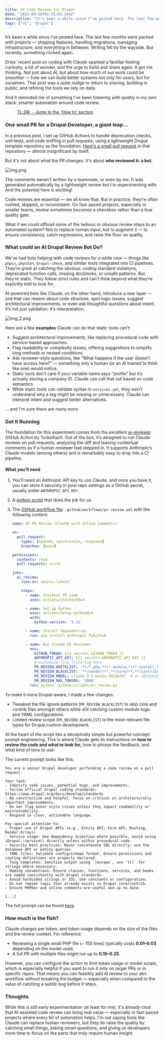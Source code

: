 ```yaml
---
title: AI Code Review for Drupal
date: "2025-04-10T01:33:03.284Z"
description: "It’s been a while since I’ve posted here. The last few months were packed with projects — shipping features, handling migrations, managing infrastructure, and everything in between. Writing fell by the wayside. But recently, something clicked again. Dries’ recent post on coding with Claude sparked a familiar feeling: curiosity, a bit of wonder, and the urge to build and share again."
tags: ["ai", "drupal"]
---
```


It’s been a while since I’ve posted here. The last few months were packed with projects — shipping features, handling migrations, managing infrastructure, and everything in between. Writing fell by the wayside. But recently, something clicked again.

Dries’ recent post on coding with Claude sparked a familiar feeling: curiosity, a bit of wonder, and the urge to build and share again.
It got me thinking. Not just about AI, but about how much of our work could be smoother — how we can build better systems not only for users, but
for ourselves. That post was a quiet nudge to return to sharing, building in public, and refining the tools we rely on daily.

And it reminded me of something I’ve been tinkering with quietly in my own stack: smarter automation around code review.

> [TL;DR; - Jump to the 'How to' section](#get-it-running)

### One small PR for a Drupal Developer, a giant leap...

In a previous post, I set up GitHub Actions to handle deprecation checks, unit tests, and code sniffing in pull requests, using a lightweight Drupal template repository as the foundation. [Here's a small pull request](https://github.com/balintpekker/drupal-template/pull/5) in that repository — almost insignificant by itself.

But it's not about what the PR changes. It's about **who reviewed it: a bot.**

![img.png](pr_comment.png)

The comments weren't written by a teammate, or even by me. It was generated automatically by a lightweight review bot I'm experimenting with. And the potential here is exciting!

Code reviews are essential — we all know that. But in practice, they’re often rushed, skipped, or inconsistent. On fast-paced projects, especially in smaller teams, review sometimes becomes a checkbox rather than a true quality gate.

What if we could offload some of the tedious or obvious review steps to an automated system? Not to replace human input, but to augment it — to ensure consistency, catch regressions, and raise the floor on quality.

### What could an AI Drupal Review Bot Do?

We’ve had bots helping with code reviews for a while now — things like `phpcs`, `phpstan`, `drupal-check`, and similar tools integrated into CI pipelines. They’re great at catching the obvious: coding standard violations, deprecated function calls, missing docblocks, or unsafe patterns. But they’re static. They follow strict rules and can’t think beyond what they’re explicitly told to look for. 

AI-powered bots like Claude, on the other hand, introduce a new layer — one that can reason about code structure, spot logic issues, suggest architectural improvements, or even ask thoughtful questions about intent. It’s not just validation; it’s interpretation.

![img_2.png](inline_review.png)

Here are a few **examples** Claude can do that static tools can’t:

* Suggest architectural improvements, like replacing procedural code with service-based approaches.
* Flag readability or complexity issues, offering suggestions to simplify long methods or nested conditions.
* Ask reviewer-style questions, like “What happens if the user doesn’t have access here?” — something only a human (or an AI trained to think like one) would notice.
* Static tools don’t care if your variable name says “profile” but it’s actually storing a company ID. Claude can call that out based on code semantics.
* While static tools can validate syntax in `services.yml`, they won’t understand why a tag might be missing or unnecessary. Claude can interpret intent and suggest better alternatives.

... and I'm sure there are many more.

### Get It Running

The foundation for this experiment comes from the excellent [ai-reviewer](https://github.com/TurboKach/ai-reviewer) GitHub Action by TurboKach. Out of the box, it’s designed to run Claude reviews on pull requests, analyzing the diff and leaving contextual comments as if a human reviewer had stepped in. It supports Anthropic’s Claude models (among others) and is remarkably easy to drop into a CI pipeline.

#### What you'll need

1. You’ll need an Anthropic API key to use Claude, and once you have it, you can store it securely in your repo settings as a GitHub secret, usually under `ANTHROPIC_API_KEY`.

2. A [python script](https://github.com/balintpekker/drupal-template/blob/main/.github/scripts/pr_review.py) that does the job for us.
3. The [GitHub workflow file](https://github.com/balintpekker/drupal-template/blob/main/.github/workflows/code_review.yml
   ): `.github/workflows/pr-review.yml` with the following content:
    ```yaml
    name: AI PR Review (Claude with Inline Comments)
    
    on:
      pull_request:
        types: [opened, synchronize, reopened]
        branches: [main]
    
    permissions:
      contents: read
      pull-requests: write
    
    jobs:
      ai_review:
        runs-on: ubuntu-latest
    
        steps:
          - name: Checkout PR code
            uses: actions/checkout@v4
    
          - name: Set up Python
            uses: actions/setup-python@v4
            with:
              python-version: '3.11'
    
          - name: Install dependencies
            run: pip install anthropic PyGithub
    
          - name: Run Claude AI Reviewer
            env:
              GITHUB_TOKEN: ${{ secrets.GITHUB_TOKEN }}
              ANTHROPIC_API_KEY: ${{ secrets.ANTHROPIC_API_KEY }}
              # Customize file filtering here
              PR_REVIEW_WHITELIST: '**/*.php,**/*.module,**/*.install,**/*.theme,**/*.twig,**/*.yml,**/*.yaml'
              PR_REVIEW_BLACKLIST: '**/vendor/**,**/core/**,**/contrib/**,**/node_modules/**,**/dist/**,**/bin/**,**/web/libraries/**,**/sites/default/files/**'
              PR_REVIEW_MODEL: claude-3-5-haiku-20240307  # or 20241022 if you prefer
              PR_REVIEW_MAX_TOKENS: '3000'
            run: python .github/scripts/pr_review.py
    
    ```


To make it more Drupal-aware, I made a few changes:
* Tweaked the file ignore patterns (`PR_REVIEW_BLACKLIST`) to skip core and contrib files amongst others while still catching custom module logic and YAML configurations.
* Limited review scope (`PR_REVIEW_BLACKLIST`) to the most relevant file types for Drupal custom development.

At the heart of the script lies a deceptively simple but powerful concept: prompt engineering. This is where Claude gets its instructions on **how to review the code and what to look for,** how to phrase the feedback, and what kind of tone to use.

The current prompt looks like this:
```
You are a senior Drupal developer performing a code review on a pull request.

Your task:
- Identify code issues, potential bugs, and improvements.
- Follow official Drupal coding standards: https://www.drupal.org/docs/develop/standards
- Be constructive and helpful. Focus on critical or architecturally important improvements.
- Do not flag minor style issues unless they impact readability or maintainability.
- Respond in clear, actionable language.

Pay special attention to:
- Proper use of Drupal APIs (e.g., Entity API, Form API, Routing, Render Arrays)
- Service usage: Use dependency injection where possible, avoid using \Drupal::service() directly unless within procedural code.
- Security best practices: Never concatenate SQL directly; use the database API or entity queries.
- YAML files: Validate config/schema format. Ensure permissions and routing definitions are properly declared.
- Twig templates: Sanitize output using `|escape`, use `t()` for strings where necessary.
- Naming conventions: Ensure classes, functions, services, and hooks are named consistently with Drupal standards.
- Avoid hardcoded strings or IDs. Use constants or configuration.
- Do not repeat logic that already exists in Drupal core/contrib.
- Ensure PHPDoc and inline comments are useful and up to date.

[...]
```

The full prompt can be found [here](https://github.com/balintpekker/drupal-template/blob/main/.github/scripts/pr_review.py#L165).

### How much is the fish?

Claude charges per token, and token usage depends on the size of the files and the review context. For reference:
* Reviewing a single small PHP file (~ 150 lines) typically costs **$0.01–$0.03** depending on the model used.
* A full PR with multiple files might run up to **$0.10–$0.25**.

However, you can configure the action to limit token usage or model scope, which is especially helpful if you want to run it only on larger PRs or in specific repos. That means you can feasibly add AI review to your dev workflow without breaking the budget — especially when compared to the value of catching a subtle bug before it ships.

### Thoughts

While this is still early experimentation (at least for me), it's already clear that AI-assisted code review can bring real value — especially in fast-paced projects where every bit of automation helps. I'm not saying tools like Claude can replace human reviewers, but they do raise the quality by catching small things, asking smart questions, and giving us developers more time to focus on the parts that truly require human insight. 
